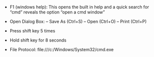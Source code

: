 - F1 (windows help): This opens the built in help and a quick search for “cmd” reveals the option “open a cmd window”

- Open Dialog Box: 
  – Save As (Ctrl+S)
  – Open (Ctrl+O)
  – Print (Ctrl+P)
  
- Press shift key 5 times

- Hold shift key for 8 seconds

- File Protocol: file:///c:/Windows/System32/cmd.exe
